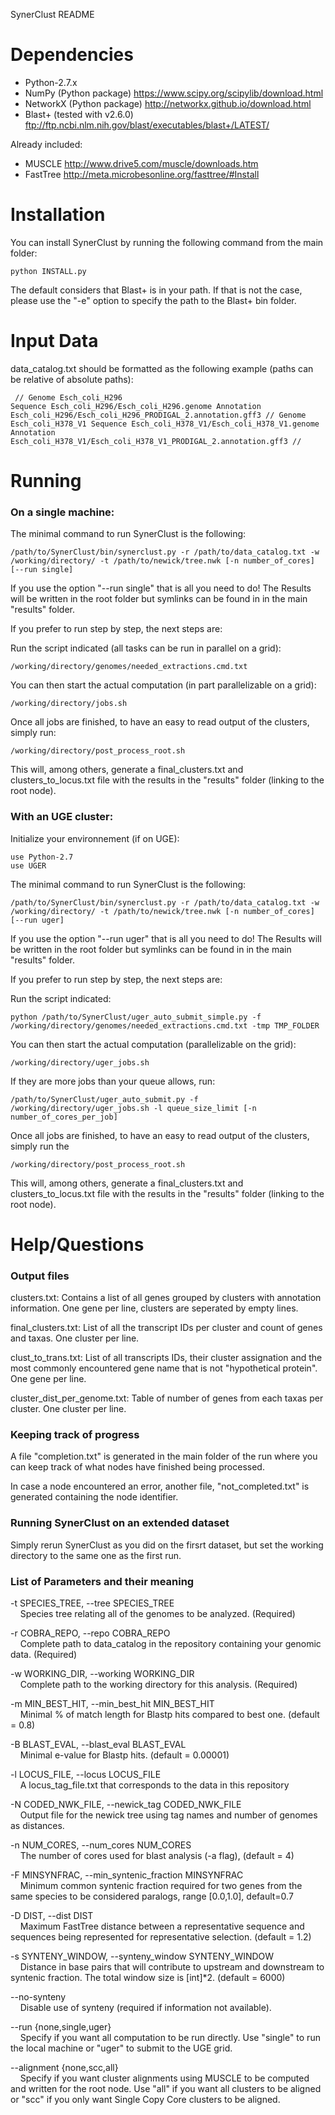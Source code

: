 SynerClust README


# Dependencies
- Python-2.7.x
- NumPy (Python package) https://www.scipy.org/scipylib/download.html
- NetworkX (Python package) http://networkx.github.io/download.html
- Blast+ (tested with v2.6.0) ftp://ftp.ncbi.nlm.nih.gov/blast/executables/blast+/LATEST/

Already included:
- MUSCLE http://www.drive5.com/muscle/downloads.htm
- FastTree http://meta.microbesonline.org/fasttree/#Install  


# Installation
You can install SynerClust by running the following command from the main folder:
<code><pre>python INSTALL.py</code></pre>

The default considers that Blast+ is in your path. If that is not the case, please use the "-e" option to specify the path to the Blast+ bin folder.


# Input Data
data_catalog.txt should be formatted as the following example (paths can be relative of absolute paths):
<code><pre>
//
Genome	Esch_coli_H296
Sequence	Esch_coli_H296/Esch_coli_H296.genome
Annotation	Esch_coli_H296/Esch_coli_H296_PRODIGAL_2.annotation.gff3
//
Genome	Esch_coli_H378_V1
Sequence	Esch_coli_H378_V1/Esch_coli_H378_V1.genome
Annotation	Esch_coli_H378_V1/Esch_coli_H378_V1_PRODIGAL_2.annotation.gff3
//
</code></pre>

	
# Running
### On a single machine:
The minimal command to run SynerClust is the following:
<pre><code>/path/to/SynerClust/bin/synerclust.py -r /path/to/data_catalog.txt -w /working/directory/ -t /path/to/newick/tree.nwk [-n number_of_cores] [--run single]</pre></code>

If you use the option "--run single" that is all you need to do! The Results will be written in the root folder but symlinks can be found in in the main "results" folder.


If you prefer to run step by step, the next steps are:

Run the script indicated (all tasks can be run in parallel on a grid):
<pre><code>/working/directory/genomes/needed_extractions.cmd.txt</pre></code>

You can then start the actual computation (in part parallelizable on a grid):
<pre><code>/working/directory/jobs.sh</pre></code>

Once all jobs are finished, to have an easy to read output of the clusters, simply run:
<pre><code>/working/directory/post_process_root.sh</pre></code>
This will, among others, generate a final_clusters.txt and clusters_to_locus.txt file with the results in the "results" folder (linking to the root node).


### With an UGE cluster:
Initialize your environnement (if on UGE):
<pre><code>use Python-2.7
use UGER</pre></code>

The minimal command to run SynerClust is the following:
<pre><code>/path/to/SynerClust/bin/synerclust.py -r /path/to/data_catalog.txt -w /working/directory/ -t /path/to/newick/tree.nwk [-n number_of_cores] [--run uger]</pre></code>

If you use the option "--run uger" that is all you need to do! The Results will be written in the root folder but symlinks can be found in in the main "results" folder.


If you prefer to run step by step, the next steps are:

Run the script indicated:
<pre><code>python /path/to/SynerClust/uger_auto_submit_simple.py -f /working/directory/genomes/needed_extractions.cmd.txt -tmp TMP_FOLDER</pre></code>

You can then start the actual computation (parallelizable on the grid):
<pre><code>/working/directory/uger_jobs.sh</pre></code>

If they are more jobs than your queue allows, run:
<pre><code>/path/to/SynerClust/uger_auto_submit.py -f /working/directory/uger_jobs.sh -l queue_size_limit [-n number_of_cores_per_job]</pre></code>

Once all jobs are finished, to have an easy to read output of the clusters, simply run the 
<pre><code>/working/directory/post_process_root.sh</pre></code>
This will, among others, generate a final_clusters.txt and clusters_to_locus.txt file with the results in the "results" folder (linking to the root node).


# Help/Questions

### Output files
clusters.txt: Contains a list of all genes grouped by clusters with annotation information. One gene per line, clusters are seperated by empty lines.

final_clusters.txt: List of all the transcript IDs per cluster and count of genes and taxas. One cluster per line.

clust_to_trans.txt: List of all transcripts IDs, their cluster assignation and the most commonly encountered gene name that is not "hypothetical protein". One gene per line.

cluster_dist_per_genome.txt: Table of number of genes from each taxas per cluster. One cluster per line.

### Keeping track of progress

A file "completion.txt" is generated in the main folder of the run where you can keep track of what nodes have finished being processed.

In case a node encountered an error, another file, "not_completed.txt" is generated containing the node identifier.

### Running SynerClust on an extended dataset

Simply rerun SynerClust as you did on the firsrt dataset, but set the working directory to the same one as the first run.

### List of Parameters and their meaning
-t SPECIES_TREE, --tree SPECIES_TREE  
&nbsp;&nbsp;&nbsp;&nbsp;Species tree relating all of the genomes to be analyzed. (Required)

-r COBRA_REPO, --repo COBRA_REPO  
&nbsp;&nbsp;&nbsp;&nbsp;Complete path to data_catalog in the repository containing your genomic data. (Required)

-w WORKING_DIR, --working WORKING_DIR  
&nbsp;&nbsp;&nbsp;&nbsp;Complete path to the working directory for this analysis. (Required)

-m MIN_BEST_HIT, --min_best_hit MIN_BEST_HIT  
&nbsp;&nbsp;&nbsp;&nbsp;Minimal % of match length for Blastp hits compared to best one. (default = 0.8)

-B BLAST_EVAL, --blast_eval BLAST_EVAL  
&nbsp;&nbsp;&nbsp;&nbsp;Minimal e-value for Blastp hits. (default = 0.00001)

-l LOCUS_FILE, --locus LOCUS_FILE  
&nbsp;&nbsp;&nbsp;&nbsp;A locus_tag_file.txt that corresponds to the data in this repository

-N CODED_NWK_FILE, --newick_tag CODED_NWK_FILE  
&nbsp;&nbsp;&nbsp;&nbsp;Output file for the newick tree using tag names and number of genomes as distances.

-n NUM_CORES, --num_cores NUM_CORES  
&nbsp;&nbsp;&nbsp;&nbsp;The number of cores used for blast analysis (-a flag), (default = 4)

-F MINSYNFRAC, --min_syntenic_fraction MINSYNFRAC  
&nbsp;&nbsp;&nbsp;&nbsp;Minimum common syntenic fraction required for two genes from the same species to be considered paralogs, range [0.0,1.0], default=0.7

-D DIST, --dist DIST  
&nbsp;&nbsp;&nbsp;&nbsp;Maximum FastTree distance between a representative sequence and sequences being represented for representative selection. (default = 1.2)

-s SYNTENY_WINDOW, --synteny_window SYNTENY_WINDOW  
&nbsp;&nbsp;&nbsp;&nbsp;Distance in base pairs that will contribute to upstream and downstream to syntenic fraction. The total window size is [int]*2. (default = 6000)

--no-synteny  
&nbsp;&nbsp;&nbsp;&nbsp;Disable use of synteny (required if information not available).

  --run {none,single,uger}  
&nbsp;&nbsp;&nbsp;&nbsp;Specify if you want all computation to be run directly. Use "single" to run the local machine or "uger" to submit to the UGE grid.

  --alignment {none,scc,all}  
&nbsp;&nbsp;&nbsp;&nbsp;Specify if you want cluster alignments using MUSCLE to be computed and written for the root node. Use "all" if you want all clusters to be aligned or "scc" if you only want Single Copy Core clusters to be aligned.


